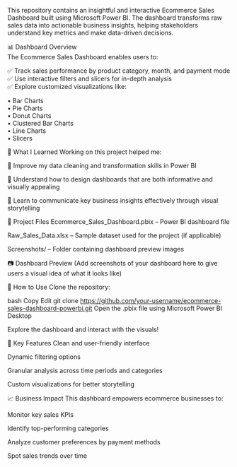This repository contains an insightful and interactive Ecommerce Sales Dashboard built using Microsoft Power BI. The dashboard transforms raw sales data into actionable business insights, helping stakeholders understand key metrics and make data-driven decisions.

📊 Dashboard Overview  
The Ecommerce Sales Dashboard enables users to:    

 ✅ Track sales performance by product category, month, and payment mode  
 ✅ Use interactive filters and slicers for in-depth analysis  
 ✅ Explore customized visualizations like:  

   • Bar Charts    
   • Pie Charts  
   • Donut Charts  
   • Clustered Bar Charts  
   • Line Charts  
   • Slicers  

🧠 What I Learned
Working on this project helped me:

🔹 Improve my data cleaning and transformation skills in Power BI

🔹 Understand how to design dashboards that are both informative and visually appealing

🔹 Learn to communicate key business insights effectively through visual storytelling

📁 Project Files
Ecommerce_Sales_Dashboard.pbix – Power BI dashboard file

Raw_Sales_Data.xlsx – Sample dataset used for the project (if applicable)

Screenshots/ – Folder containing dashboard preview images

📷 Dashboard Preview
(Add screenshots of your dashboard here to give users a visual idea of what it looks like)

🚀 How to Use
Clone the repository:

bash
Copy
Edit
git clone https://github.com/your-username/ecommerce-sales-dashboard-powerbi.git
Open the .pbix file using Microsoft Power BI Desktop

Explore the dashboard and interact with the visuals!

📌 Key Features
Clean and user-friendly interface

Dynamic filtering options

Granular analysis across time periods and categories

Custom visualizations for better storytelling

📈 Business Impact
This dashboard empowers ecommerce businesses to:

Monitor key sales KPIs

Identify top-performing categories

Analyze customer preferences by payment methods

Spot sales trends over time
